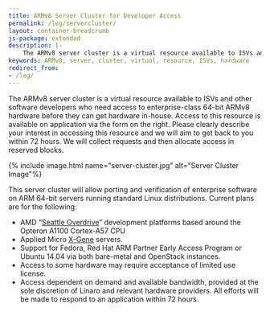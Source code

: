 ```yaml
---
title: ARMv8 Server Cluster for Developer Access
permalink: /leg/servercluster/
layout: container-breadcrumb
js-package: extended
description: |-
    The ARMv8 server cluster is a virtual resource available to ISVs and other software developers who need access to enterprise-class 64-bit ARMv8 hardware before they can get hardware in-house
keywords: ARMv8, server, cluster, virtual, resource, ISVs, hardware
redirect_from:
- /leg/
---
```


The ARMv8 server cluster is a virtual resource available to ISVs and other software developers who need access to enterprise-class 64-bit ARMv8 hardware before they can get hardware in-house. Access to this resource is available on application via the form on the right. Please clearly describe your interest in accessing this resource and we will aim to get back to you within 72 hours. We will collect requests and then allocate access in reserved blocks.

{% include image.html name="server-cluster.jpg" alt="Server Cluster Image"%}

This server cluster will allow porting and verification of enterprise software on ARM 64-bit servers running standard Linux distributions. Current plans are for the following:

*   AMD “[Seattle Overdrive](http://www.amd.com/en-us/innovations/software-technologies/server-solution "AMD 64-bit ARM Computing")” development platforms based around the Opteron A1100 Cortex-A57 CPU
*   Applied Micro [X-Gene](https://www.apm.com/products/data-center/x-gene-family/x-gene/) servers.
*   Support for Fedora, Red Hat ARM Partner Early Access Program or Ubuntu 14.04 via both bare-metal and OpenStack instances.
*   Access to some hardware may require acceptance of limited use license.
*   Access dependent on demand and available bandwidth, provided at the sole discretion of Linaro and relevant hardware providers. All efforts will be made to respond to an application within 72 hours.
